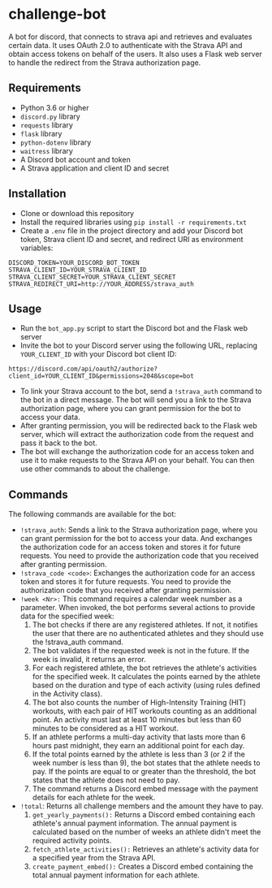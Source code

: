 # challenge-bot
A bot for discord, that connects to strava api and retrieves and evaluates certain data. It uses OAuth 2.0 to authenticate with the Strava API and obtain access tokens on behalf of the users. It also uses a Flask web server to handle the redirect from the Strava authorization page.


## Requirements

- Python 3.6 or higher
- `discord.py` library
- `requests` library
- `flask` library
- `python-dotenv` library
- `waitress` library
- A Discord bot account and token
- A Strava application and client ID and secret

## Installation

- Clone or download this repository
- Install the required libraries using `pip install -r requirements.txt`
- Create a `.env` file in the project directory and add your Discord bot token, Strava client ID and secret, and redirect URI as environment variables:

```
DISCORD_TOKEN=YOUR_DISCORD_BOT_TOKEN
STRAVA_CLIENT_ID=YOUR_STRAVA_CLIENT_ID
STRAVA_CLIENT_SECRET=YOUR_STRAVA_CLIENT_SECRET
STRAVA_REDIRECT_URI=http://YOUR_ADDRESS/strava_auth
```

## Usage

- Run the `bot_app.py` script to start the Discord bot and the Flask web server
- Invite the bot to your Discord server using the following URL, replacing `YOUR_CLIENT_ID` with your Discord bot client ID:

```
https://discord.com/api/oauth2/authorize?client_id=YOUR_CLIENT_ID&permissions=2048&scope=bot
```

- To link your Strava account to the bot, send a `!strava_auth` command to the bot in a direct message. The bot will send you a link to the Strava authorization page, where you can grant permission for the bot to access your data.
- After granting permission, you will be redirected back to the Flask web server, which will extract the authorization code from the request and pass it back to the bot.
- The bot will exchange the authorization code for an access token and use it to make requests to the Strava API on your behalf. You can then use other commands to about the challenge.

## Commands

The following commands are available for the bot:

- `!strava_auth`: Sends a link to the Strava authorization page, where you can grant permission for the bot to access your data. And exchanges the authorization code for an access token and stores it for future requests. You need to provide the authorization code that you received after granting permission.
- `!strava_code <code>`: Exchanges the authorization code for an access token and stores it for future requests. You need to provide the authorization code that you received after granting permission.
- `!week <Nr>:` This command requires a calendar week number as a parameter. When invoked, the bot performs several actions to provide data for the specified week:
    1. The bot checks if there are any registered athletes. If not, it notifies the user that there are no authenticated athletes and they should use the !strava_auth command.
    2. The bot validates if the requested week is not in the future. If the week is invalid, it returns an error.
    3. For each registered athlete, the bot retrieves the athlete's activities for the specified week. It calculates the points earned by the athlete based on the duration and type of each activity (using rules defined in the Activity class).
    4. The bot also counts the number of High-Intensity Training (HIT) workouts, with each pair of HIT workouts counting as an additional point. An activity must last at least 10 minutes but less than 60 minutes to be considered as a HIT workout.
    5. If an athlete performs a multi-day activity that lasts more than 6 hours past midnight, they earn an additional point for each day.
    6. If the total points earned by the athlete is less than 3 (or 2 if the week number is less than 9), the bot states that the athlete needs to pay. If the points are equal to or greater than the threshold, the bot states that the athlete does not need to pay.
    7. The command returns a Discord embed message with the payment details for each athlete for the week.
- `!total`: Returns all challenge members and the amount they have to pay.
    1. `get_yearly_payments():` Returns a Discord embed containing each athlete's annual payment information. The annual payment is calculated based on the number of weeks an athlete didn't meet the required activity points.
    2. `fetch_athlete_activities():` Retrieves an athlete's activity data for a specified year from the Strava API.
    3. `create_payment_embed():` Creates a Discord embed containing the total annual payment information for each athlete.